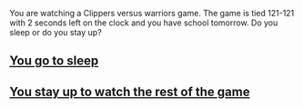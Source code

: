 You are watching a Clippers versus warriors game. The game is tied 121-121 with 2 seconds left on the clock and you have school tomorrow. Do you sleep or do you stay up?

## [You go to sleep](sleep.md)
## [You stay up to watch the rest of the game](stayup.md)
